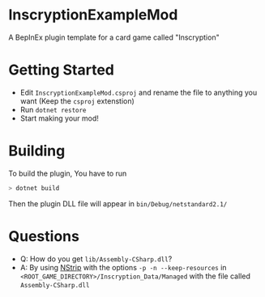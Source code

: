 # InscryptionExampleMod

A BepInEx plugin template for a card game called "Inscryption"

# Getting Started

- Edit `InscryptionExampleMod.csproj` and rename the file to anything you want (Keep the `csproj` extenstion)
- Run `dotnet restore`
- Start making your mod! 

# Building

To build the plugin, You have to run

```sh
> dotnet build
```

Then the plugin DLL file will appear in `bin/Debug/netstandard2.1/`

# Questions

- Q: How do you get `lib/Assembly-CSharp.dll`?
- A: By using [NStrip](https://github.com/BepInEx/NStrip) with the options `-p -n --keep-resources` in `<ROOT_GAME_DIRECTORY>/Inscryption_Data/Managed` with the file called `Assembly-CSharp.dll`